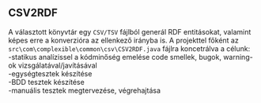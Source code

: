 
## CSV2RDF

A választott könyvtár egy `CSV/TSV` fájlból generál RDF entitásokat, valamint képes erre a konverzióra az ellenkező irányba is.
A projekttel főként az `src\com\complexible\common\csv\CSV2RDF.java` fájlra koncetrálva a célunk:\
	-statikus analízissel a kódminőség emelése code smellek, bugok, warning-ok vizsgálatával/javításával\
	-egységtesztek készítése\
	-BDD tesztek készítése\
	-manuális tesztek megtervezése, végrehajtása
